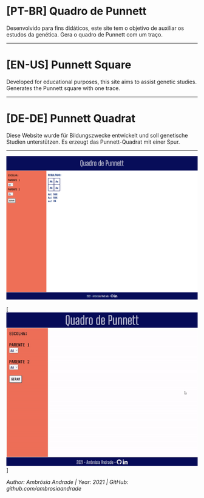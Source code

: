 # [PT-BR] Quadro de Punnett

Desenvolvido para fins didáticos, este site tem o objetivo de auxiliar os estudos da genética. Gera o quadro de Punnett com um traço.

-------------------------------------------------------------

# [EN-US] Punnett Square

Developed for educational purposes, this site aims to assist genetic studies. Generates the Punnett square with one trace.

-------------------------------------------------------------

# [DE-DE] Punnett Quadrat

Diese Website wurde für Bildungszwecke entwickelt und soll genetische Studien unterstützen. Es erzeugt das Punnett-Quadrat mit einer Spur.

-------------------------------------------------------------

![PunnetSquare image](https://github.com/ambrosiaandrade/PunnettSquare/blob/master/media/Printscreen.png)

[![PunnetSquare gif](https://github.com/ambrosiaandrade/PunnettSquare/blob/master/media/PunnettSquare-v1.0.gif)]

*Author: Ambrósia Andrade  |  Year: 2021  |  GitHub: github.com/ambrosiaandrade*
